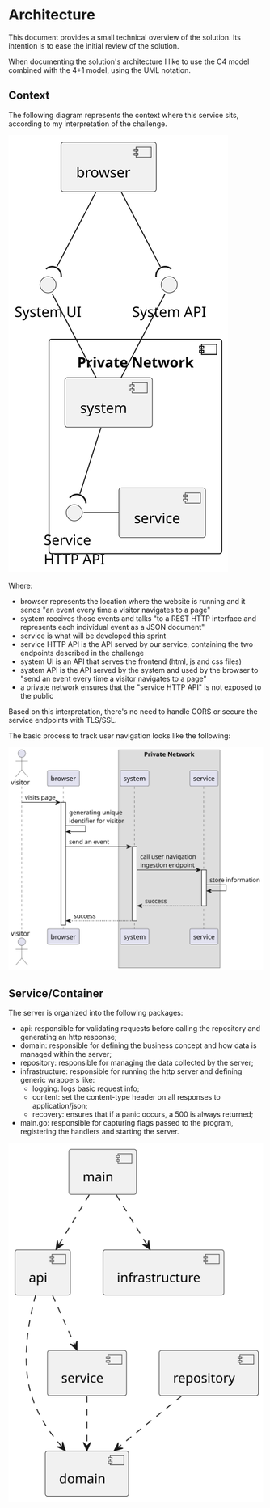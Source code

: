 # Architecture

This document provides a small technical overview of the solution. Its intention is to ease the initial review of the
solution.

When documenting the solution's architecture I like to use the C4 model combined with the 4+1 model, using the UML
notation.

## Context

The following diagram represents the context where this service sits, according to my interpretation of the challenge.

![context](context.svg)

Where:

- browser represents the location where the website is running and it sends "an event every time a visitor navigates to
  a page"
- system receives those events and talks "to a REST HTTP interface and represents each individual event as a JSON
  document"
- service is what will be developed this sprint
- service HTTP API is the API served by our service, containing the two endpoints described in the challenge
- system UI is an API that serves the frontend (html, js and css files)
- system API is the API served by the system and used by the browser to "send an event every time a visitor navigates to
  a page"
- a private network ensures that the "service HTTP API" is not exposed to the public

Based on this interpretation, there's no need to handle CORS or secure the service endpoints with TLS/SSL.

The basic process to track user navigation looks like the following:

![context-process](context_process.svg)

## Service/Container

The server is organized into the following packages:

- api: responsible for validating requests before calling the repository and generating an http response;
- domain: responsible for defining the business concept and how data is managed within the server;
- repository: responsible for managing the data collected by the server;
- infrastructure: responsible for running the http server and defining generic wrappers like:
    - logging: logs basic request info;
    - content: set the content-type header on all responses to application/json;
    - recovery: ensures that if a panic occurs, a 500 is always returned;
- main.go: responsible for capturing flags passed to the program, registering the handlers and starting the server.

![arch](arch.svg)
